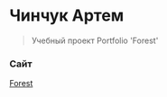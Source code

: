 # Чинчук Артем

> Учебный проект Portfolio 'Forest'

### Сайт

[Forest](https://homeworklftscl.github.io/portfolio/)
